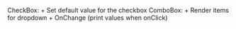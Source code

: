 CheckBox:
    + Set default value for the checkbox
ComboBox:
    + Render items for dropdown
    + OnChange (print values when onClick)
